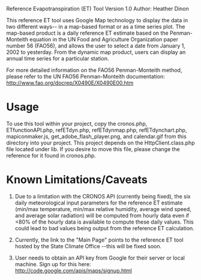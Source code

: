 Reference Evapotranspiration (ET) Tool Version 1.0
Author: Heather Dinon

This reference ET tool uses Google Map technology to display the data in two
different ways-- in a map-based format or as a time series plot. The map-based
product is a daily reference ET estimate based on the Penman-Monteith equation
in the UN Food and Agriculture Organization paper number 56 (FAO56), and
allows the user to select a date from January 1, 2002 to yesterday. From the
dynamic map product, users can display an annual time series for a particular
station. 

For more detailed information on the FAO56 Penman-Monteith method, please refer 
to the UN FAO56 Penman-Monteith documentation: 
http://www.fao.org/docrep/X0490E/X0490E00.htm 

Usage
=========================

To use this tool within your project, copy the cronos.php, ETfunctionAPI.php,
refETdyn.php, refETdynmap.php, refETdynchart.php, mapiconmaker.js,
get_adobe_flash_player.png, and calendar.gif from this directory into
your project. This project depends on the HttpClient.class.php file located
under lib. If you desire to move this file, please change the reference
for it found in cronos.php.

Known Limitations/Caveats
==========================

1) Due to a limitation with the CRONOS API (currently being fixed), the six
daily meteorological input parameters for the reference ET estimate
(min/max temperature, min/max relative humidity, average wind speed, and
average solar radiation) will be computed from hourly data even if <80% of
the hourly data is available to compute these daily values. This could lead to
bad values being output from the reference ET calculation.

2) Currently, the link to the "Main Page" points to the reference ET tool
hosted by the State Climate Office --this will be fixed soon.

3) User needs to obtain an API key from Google for their server or local
machine. Sign up for this here: http://code.google.com/apis/maps/signup.html